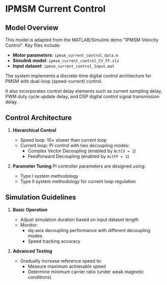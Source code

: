# IPMSM Current Control

## Model Overview
This model is adapted from the MATLAB/Simulink demo "IPMSM Velocity Control". Key files include:
- **Motor parameters**: `ipmsm_current_control_data.m`
- **Simulink model**: `ipmsm_current_control_CV_FF.slx`
- **Input dataset**: `ipmsm_current_control_Input.mat`

The system implements a discrete-time digital control architecture for PMSM with dual-loop (speed-current) control. 

It also incorporates control delay elements such as current sampling delay, PWM duty cycle update delay, and DSP digital control signal transmission delay.

## Control Architecture
1. **Hierarchical Control**
   - Speed loop: 10× slower than current loop
   - Current loop: PI control with two decoupling modes:
     - Complex Vector Decoupling (enabled by `ActCV = 1`)
     - Feedforward Decoupling (enabled by `ActFF = 1`) 

2. **Parameter Tuning**
   PI controller parameters are designed using:
   - Type I system methodology
   - Type II system methodology
   for current loop regulation

## Simulation Guidelines
1. **Basic Operation**
   - Adjust simulation duration based on input dataset length
   - Monitor:
     - dq-axis decoupling performance with different decoupling modes
     - Speed tracking accuracy

2. **Advanced Testing**
   - Gradually increase reference speed to:
     - Measure maximum achievable speed
     - Determine minimum carrier ratio (under weak magnetic conditions)
